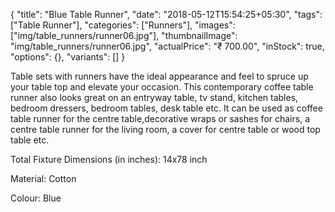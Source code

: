 {
    "title": "Blue Table Runner",
    "date": "2018-05-12T15:54:25+05:30",
    "tags": ["Table Runner"],
    "categories": ["Runners"],
    "images": ["img/table_runners/runner06.jpg"],
    "thumbnailImage": "img/table_runners/runner06.jpg",
    "actualPrice": "₹ 700.00",
    "inStock": true,
    "options": {},
    "variants": []
}

Table sets with runners have the ideal appearance and feel to spruce up your table top and elevate your occasion. This contemporary coffee table runner also looks great on an entryway table, tv stand, kitchen tables, bedroom dressers, bedroom tables, desk table etc. It can be used as coffee table runner for the centre table,decorative wraps or sashes for chairs, a centre table runner for the living room, a cover for centre table or wood top table etc.

Total Fixture Dimensions (in inches): 14x78 inch

Material: Cotton

Colour: Blue
